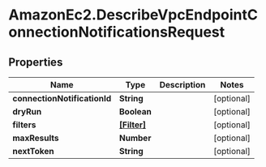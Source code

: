 # AmazonEc2.DescribeVpcEndpointConnectionNotificationsRequest

## Properties

Name | Type | Description | Notes
------------ | ------------- | ------------- | -------------
**connectionNotificationId** | **String** |  | [optional] 
**dryRun** | **Boolean** |  | [optional] 
**filters** | [**[Filter]**](Filter.md) |  | [optional] 
**maxResults** | **Number** |  | [optional] 
**nextToken** | **String** |  | [optional] 



